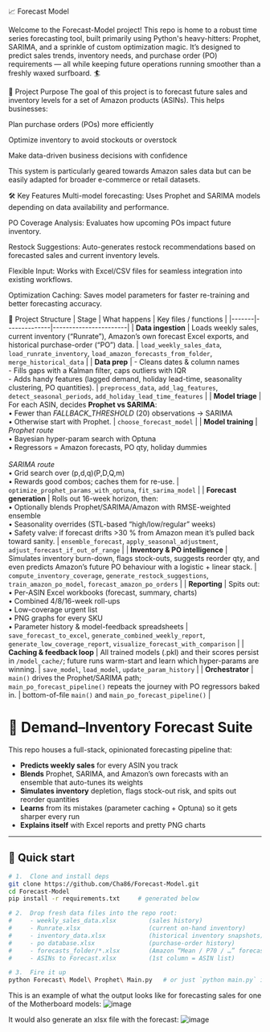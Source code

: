 📈 Forecast Model


Welcome to the Forecast-Model project!
This repo is home to a robust time series forecasting tool, built primarily using Python's heavy-hitters: Prophet, SARIMA, and a sprinkle of custom optimization magic. It’s designed to predict sales trends, inventory needs, and purchase order (PO) requirements — all while keeping future operations running smoother than a freshly waxed surfboard. 🏄

🚀 Project Purpose
The goal of this project is to forecast future sales and inventory levels for a set of Amazon products (ASINs). This helps businesses:

Plan purchase orders (POs) more efficiently

Optimize inventory to avoid stockouts or overstock

Make data-driven business decisions with confidence

This system is particularly geared towards Amazon sales data but can be easily adapted for broader e-commerce or retail datasets.

🛠️ Key Features
Multi-model forecasting: Uses Prophet and SARIMA models depending on data availability and performance.

PO Coverage Analysis: Evaluates how upcoming POs impact future inventory.

Restock Suggestions: Auto-generates restock recommendations based on forecasted sales and current inventory levels.

Flexible Input: Works with Excel/CSV files for seamless integration into existing workflows.

Optimization Caching: Saves model parameters for faster re-training and better forecasting accuracy.

🧩 Project Structure
| Stage | What happens | Key files / functions |
|-------|--------------|-----------------------|
| **Data ingestion** | Loads weekly sales, current inventory (“Runrate”), Amazon’s own forecast Excel exports, and historical purchase-order (“PO”) data. | `load_weekly_sales_data`, `load_runrate_inventory`, `load_amazon_forecasts_from_folder`, `merge_historical_data` |
| **Data prep** | - Cleans dates & column names<br>- Fills gaps with a Kalman filter, caps outliers with IQR<br>- Adds handy features (lagged demand, holiday lead-time, seasonality clustering, PO quantities). | `preprocess_data`, `add_lag_features`, `detect_seasonal_periods`, `add_holiday_lead_time_features` |
| **Model triage** | For each ASIN, decides **Prophet vs SARIMA**: <br>• Fewer than *FALLBACK_THRESHOLD* (20) observations → SARIMA <br>• Otherwise start with Prophet. | `choose_forecast_model` |
| **Model training** | *Prophet route*<br>  • Bayesian hyper-param search with Optuna<br>  • Regressors = Amazon forecasts, PO qty, holiday dummies<br><br>*SARIMA route*<br>  • Grid search over (p,d,q)(P,D,Q,m)<br>  • Rewards good combos; caches them for re-use. | `optimize_prophet_params_with_optuna`, `fit_sarima_model` |
| **Forecast generation** | Rolls out 16-week horizon, then: <br>• Optionally blends Prophet/SARIMA/Amazon with RMSE-weighted ensemble<br>• Seasonality overrides (STL-based “high/low/regular” weeks)<br>• Safety valve: if forecast drifts >30 % from Amazon mean it’s pulled back toward sanity. | `ensemble_forecast`, `apply_seasonal_adjustment`, `adjust_forecast_if_out_of_range` |
| **Inventory & PO intelligence** | Simulates inventory burn-down, flags stock-outs, suggests reorder qty, and even predicts Amazon’s future PO behaviour with a logistic + linear stack. | `compute_inventory_coverage`, `generate_restock_suggestions`, `train_amazon_po_model`, `forecast_amazon_po_orders` |
| **Reporting** | Spits out: <br>• Per-ASIN Excel workbooks (forecast, summary, charts)<br>• Combined 4/8/16-week roll-ups<br>• Low-coverage urgent list<br>• PNG graphs for every SKU<br>• Parameter history & model-feedback spreadsheets | `save_forecast_to_excel`, `generate_combined_weekly_report`, `generate_low_coverage_report`, `visualize_forecast_with_comparison` |
| **Caching & feedback loop** | All trained models (.pkl) and their scores persist in `/model_cache/`; future runs warm-start and learn which hyper-params are winning. | `save_model`, `load_model`, `update_param_history` |
| **Orchestrator** | `main()` drives the Prophet/SARIMA path;<br>`main_po_forecast_pipeline()` repeats the journey with PO regressors baked in. | bottom-of-file `main()` and `main_po_forecast_pipeline()` |

# 🛒 Demand–Inventory Forecast Suite

This repo houses a full-stack, opinionated forecasting pipeline that:

* **Predicts weekly sales** for every ASIN you track  
* **Blends** Prophet, SARIMA, and Amazon’s own forecasts with an ensemble that auto-tunes its weights  
* **Simulates inventory** depletion, flags stock-out risk, and spits out reorder quantities  
* **Learns** from its mistakes (parameter caching + Optuna) so it gets sharper every run  
* **Explains itself** with Excel reports and pretty PNG charts

---

## 🚀 Quick start

```bash
# 1.  Clone and install deps
git clone https://github.com/Cha86/Forecast-Model.git
cd Forecast-Model
pip install -r requirements.txt     # generated below

# 2.  Drop fresh data files into the repo root:
#     - weekly_sales_data.xlsx         (sales history)
#     - Runrate.xlsx                   (current on-hand inventory)
#     - inventory_data.xlsx            (historical inventory snapshots)
#     - po database.xlsx               (purchase-order history)
#     - forecasts_folder/*.xlsx        (Amazon “Mean / P70 / …” forecasts)
#     - ASINs to Forecast.xlsx         (1st column = ASIN list)

# 3.  Fire it up
python Forecast\ Model\ Prophet\ Main.py   # or just `python main.py` if you rename

```

This is an example of what the output looks like for forecasting sales for one of the Motherboard models:
![image](https://github.com/user-attachments/assets/c72c0ba4-9f6f-4071-81e6-55470c523ad9)

It would also generate an xlsx file with the forecast:
![image](https://github.com/user-attachments/assets/fa5e900c-0550-49a7-8238-a530b2d48ae2)



